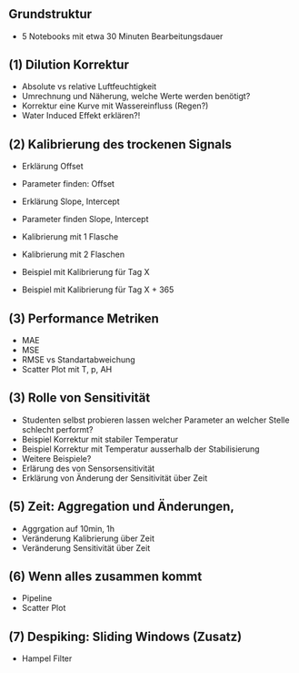 #

##  Grundstruktur

- 5 Notebooks mit etwa 30 Minuten Bearbeitungsdauer

## (1) Dilution Korrektur

- Absolute vs relative Luftfeuchtigkeit
- Umrechnung und Näherung, welche Werte werden benötigt?
- Korrektur eine Kurve mit Wassereinfluss (Regen?)
- Water Induced Effekt erklären?!
  
## (2) Kalibrierung des trockenen Signals

- Erklärung Offset
- Parameter finden: Offset
- Erklärung Slope, Intercept
- Parameter finden Slope, Intercept

- Kalibrierung mit 1 Flasche
- Kalibrierung mit 2 Flaschen

- Beispiel mit Kalibrierung für Tag X
- Beispiel mit Kalibrierung für Tag X + 365

## (3) Performance Metriken

- MAE
- MSE
- RMSE vs Standartabweichung
- Scatter Plot mit T, p, AH

## (3) Rolle von Sensitivität

- Studenten selbst probieren lassen welcher Parameter an welcher Stelle schlecht performt?
- Beispiel Korrektur mit stabiler Temperatur
- Beispiel Korrektur mit Temperatur ausserhalb der Stabilisierung
- Weitere Beispiele?
- Erlärung des von Sensorsensitivität
- Erklärung von Änderung der Sensitivität über Zeit

## (5) Zeit: Aggregation und Änderungen,

- Aggrgation auf 10min, 1h
- Veränderung Kalibrierung über Zeit
- Veränderung Sensitivität über Zeit

## (6) Wenn alles zusammen kommt

- Pipeline
- Scatter Plot

## (7) Despiking: Sliding Windows (Zusatz)

- Hampel Filter